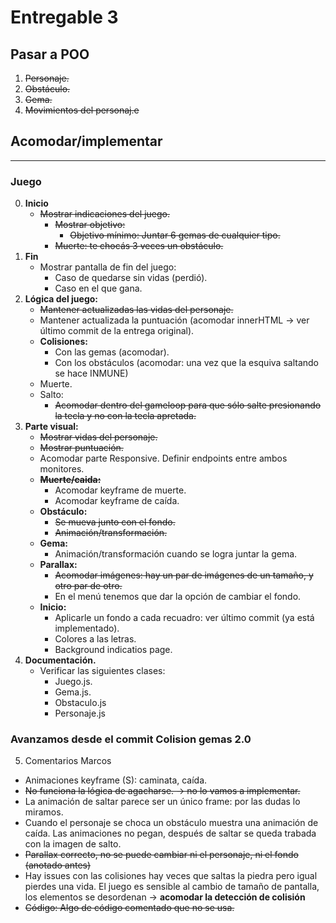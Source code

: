 Entregable 3
===============

## Pasar a POO

1. ~~Personaje.~~
2. ~~Obstáculo.~~
3. ~~Gema.~~
4. ~~Movimientos del personaj.e~~

## Acomodar/implementar
-----------------------------------------------------------------------------
### Juego
0. **Inicio**
    - ~~Mostrar indicaciones del juego.~~
        - ~~Mostrar objetivo:~~
            - ~~Objetivo mínimo: Juntar 6 gemas de cualquier tipo.~~
        - ~~Muerte: te chocás 3 veces un obstáculo.~~   
1. **Fin**
    - Mostrar pantalla de fin del juego:
        - Caso de quedarse sin vidas (perdió).
        - Caso en el que gana.
2. **Lógica del juego:**
    - ~~Mantener actualizadas las vidas del personaje.~~
    - Mantener actualizada la puntuación (acomodar innerHTML -> ver último commit de la entrega original).
    - **Colisiones:**
        - Con las gemas (acomodar).
        - Con los obstáculos (acomodar: una vez que la esquiva saltando se hace INMUNE)
    - Muerte.
    - Salto:
        - ~~Acomodar dentro del gameloop para que sólo salte presionando la tecla y no con la tecla apretada.~~
3. **Parte visual:**
    - ~~Mostrar vidas del personaje.~~
    - ~~Mostrar puntuación.~~
    - Acomodar parte Responsive. Definir endpoints entre ambos monitores.
    - ~~**Muerte/caida:**~~
        - Acomodar keyframe de muerte.
        - Acomodar keyframe de caída.
    - **Obstáculo:**
        - ~~Se mueva junto con el fondo.~~
        - ~~Animación/transformación.~~
    - **Gema:**
        - Animación/transformación cuando se logra juntar la gema.
    - **Parallax:**
        - ~~Acomodar imágenes: hay un par de imágenes de un tamaño, y otro par de otro.~~
        - En el menú tenemos que dar la opción de cambiar el fondo.
    - **Inicio:**
        - Aplicarle un fondo a cada recuadro: ver último commit (ya está implementado).
        - Colores a las letras. 
        - Background indicatios page.
4. **Documentación.**
    - Verificar las siguientes clases:
        - Juego.js.
        - Gema.js.
        - Obstaculo.js
        - Personaje.js

### Avanzamos desde el commit Colision gemas 2.0

5. Comentarios Marcos

- Animaciones keyframe (S): caminata, caída. 
- ~~No funciona la lógica de agacharse. -> no lo vamos a implementar.~~
- La animación de saltar parece ser un único frame: por las dudas lo miramos.
- Cuando el personaje se choca un obstáculo muestra una animación de caída. Las animaciones no pegan, después de saltar se queda trabada con la imagen de salto. 
- ~~Parallax correcto, no se puede cambiar ni el personaje, ni el fondo (anotado antes)~~ 
- Hay issues con las colisiones hay veces que saltas la piedra pero igual pierdes una vida. El juego es sensible al cambio de tamaño de pantalla, los elementos se desordenan -> **acomodar la detección de colisión**
- ~~Código: Algo de código comentado que no se usa.~~

